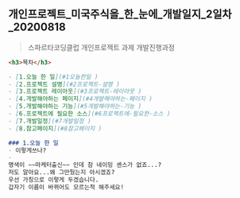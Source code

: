 <h2> 개인프로젝트_미국주식을_한_눈에_개발일지_2일차_20200818
</h2>



> 스파르타코딩클럽 개인프로젝트 과제 개발진행과정

```markdown
<h3>목차</h3>

- [1.오늘 한 일](#1오늘한일 )
- [2.프로젝트 설명](#2프로젝트-설명 )
- [3.프로젝트 레이아웃](#3프로젝트-레이아웃 )
- [4.개발해야하는 페이지](#4개발해야하는-페이지 )
- [5.개발해야하는 기능](#5개발해야하는-기능 )
- [6.프로젝트에 필요한 소스](#6프로젝트에-필요한-소스 )
- [7.개발일정](#7개발일정 )
- [8.참고페이지](#8참고페이지 )
```



```markdown
### 1.오늘 한 일
- 이렇게쓰나?
- 
명색이 ~~마케터출신~~ 인데 참 네이밍 센스가 없죠...?  
저도 알아요...왜 그만뒀는지 아시겠죠?  
우선 가칭으로 이렇게 두겠습니다.   
갑자기 이름이 바뀌어도 모르는척 해주세요!
```

